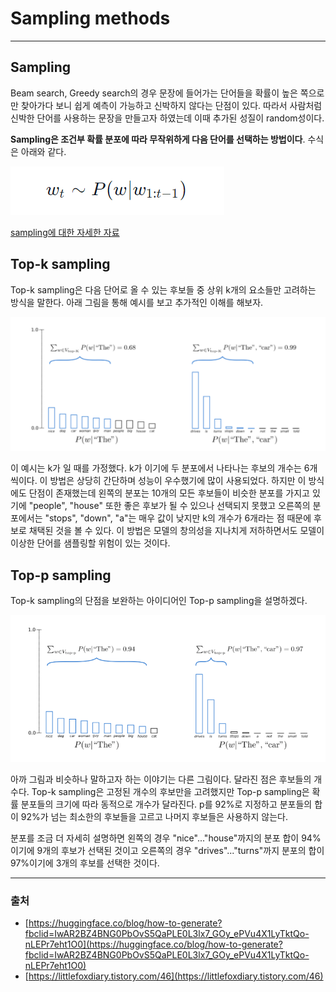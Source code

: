 # Sampling methods
-----
## Sampling

 Beam search, Greedy search의 경우 문장에 들어가는 단어들을 확률이 높은 쪽으로만 찾아가다 보니 쉽게 예측이 가능하고 신박하지 않다는 단점이 있다. 따라서 사람처럼 신박한 단어를 사용하는 문장을 만들고자 하였는데 이때 추가된 성질이 random성이다.

 **Sampling은 조건부 확률 분포에 따라 무작위하게 다음 단어를 선택하는 방법이다**. 수식은 아래와 같다.

<img src = '/image\2021_04_05_01.png'>

[sampling에 대한 자세한 자료](https://huggingface.co/blog/how-to-generate?fbclid=IwAR2BZ4BNG0PbOvS5QaPLE0L3lx7_GOy_ePVu4X1LyTktQo-nLEPr7eht1O0)

## Top-k sampling

Top-k sampling은 다음 단어로 올 수 있는 후보들 중 상위 k개의 요소들만 고려하는 방식을 말한다. 아래 그림을 통해 예시를 보고 추가적인 이해를 해보자.

<img src = '/image\2021_04_05_02.png'>

이 예시는 k가 일 때를 가정했다. k가 이기에 두 분포에서 나타나는 후보의 개수는 6개 씩이다. 이 방법은 상당히 간단하며 성능이 우수했기에 많이 사용되었다. 하지만 이 방식에도 단점이 존재했는데 왼쪽의 분포는 10개의 모든 후보들이 비슷한 분포를 가지고 있기에 "people", "house" 또한 좋은 후보가 될 수 있으나 선택되지 못했고 오른쪽의 분포에서는 "stops", "down", "a"는 매우 값이 낮지만 k의 개수가 6개라는 점 때문에 후보로 채택된 것을 볼 수 있다. 이 방법은 모델의 창의성을 지나치게 저하하면서도 모델이 이상한 단어를 샘플링할 위험이 있는 것이다.

## Top-p sampling

Top-k sampling의 단점을 보완하는 아이디어인 Top-p sampling을 설명하겠다. 

<img src = '/image\2021_04_05_03.png'>

아까 그림과 비슷하나 말하고자 하는 이야기는 다른 그림이다. 달라진 점은 후보들의 개수다. Top-k sampling은 고정된 개수의 후보만을 고려했지만 Top-p sampling은 확률 분포들의 크기에 따라 동적으로 개수가 달라진다. p를 92%로 지정하고 분포들의 합이 92%가 넘는 최소한의 후보들을 고르고 나머지 후보들은 사용하지 않는다. 

분포를 조금 더 자세히 설명하면 왼쪽의 경우 "nice"..."house"까지의 분포 합이 94%이기에 9개의 후보가 선택된 것이고 오른쪽의 경우 "drives"..."turns"까지 분포의 합이 97%이기에 3개의 후보를 선택한 것이다.

---

### 출처

- [https://huggingface.co/blog/how-to-generate?fbclid=IwAR2BZ4BNG0PbOvS5QaPLE0L3lx7_GOy_ePVu4X1LyTktQo-nLEPr7eht1O0](https://huggingface.co/blog/how-to-generate?fbclid=IwAR2BZ4BNG0PbOvS5QaPLE0L3lx7_GOy_ePVu4X1LyTktQo-nLEPr7eht1O0)
- [https://littlefoxdiary.tistory.com/46](https://littlefoxdiary.tistory.com/46)